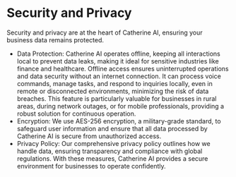 # Security and Privacy

Security and privacy are at the heart of Catherine AI, ensuring your business data remains protected.

* Data Protection: Catherine AI operates offline, keeping all interactions local to prevent data leaks, making it ideal for sensitive industries like finance and healthcare. Offline access ensures uninterrupted operations and data security without an internet connection. It can process voice commands, manage tasks, and respond to inquiries locally, even in remote or disconnected environments, minimizing the risk of data breaches. This feature is particularly valuable for businesses in rural areas, during network outages, or for mobile professionals, providing a robust solution for continuous operation.
* Encryption: We use AES-256 encryption, a military-grade standard, to safeguard user information and ensure that all data processed by Catherine AI is secure from unauthorized access.
* Privacy Policy: Our comprehensive privacy policy outlines how we handle data, ensuring transparency and compliance with global regulations. With these measures, Catherine AI provides a secure environment for businesses to operate confidently.
